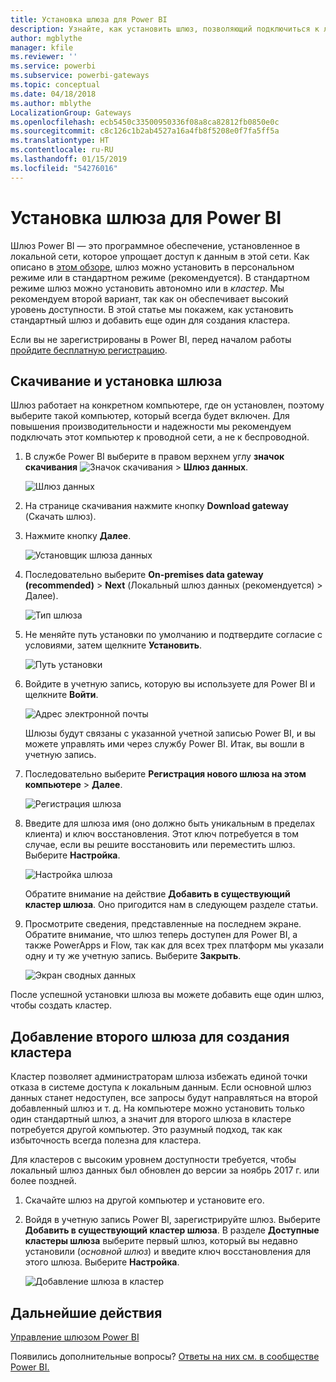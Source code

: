 ```yaml
---
title: Установка шлюза для Power BI
description: Узнайте, как установить шлюз, позволяющий подключиться к локальным источникам данных из Power BI.
author: mgblythe
manager: kfile
ms.reviewer: ''
ms.service: powerbi
ms.subservice: powerbi-gateways
ms.topic: conceptual
ms.date: 04/18/2018
ms.author: mblythe
LocalizationGroup: Gateways
ms.openlocfilehash: ecb5450c33500950336f08a8ca82812fb0850e0c
ms.sourcegitcommit: c8c126c1b2ab4527a16a4fb8f5208e0f7fa5ff5a
ms.translationtype: HT
ms.contentlocale: ru-RU
ms.lasthandoff: 01/15/2019
ms.locfileid: "54276016"
---
```

# <a name="install-a-gateway-for-power-bi"></a>Установка шлюза для Power BI

Шлюз Power BI — это программное обеспечение, установленное в локальной сети, которое упрощает доступ к данным в этой сети. Как описано в [этом обзоре](service-gateway-getting-started.md), шлюз можно установить в персональном режиме или в стандартном режиме (рекомендуется). В стандартном режиме шлюз можно установить автономно или в *кластер*. Мы рекомендуем второй вариант, так как он обеспечивает высокий уровень доступности. В этой статье мы покажем, как установить стандартный шлюз и добавить еще один для создания кластера.

Если вы не зарегистрированы в Power BI, перед началом работы [пройдите бесплатную регистрацию](https://app.powerbi.com/signupredirect?pbi_source=web).


## <a name="download-and-install-a-gateway"></a>Скачивание и установка шлюза

Шлюз работает на конкретном компьютере, где он установлен, поэтому выберите такой компьютер, который всегда будет включен. Для повышения производительности и надежности мы рекомендуем подключать этот компьютер к проводной сети, а не к беспроводной.

1. В службе Power BI выберите в правом верхнем углу **значок скачивания** ![Значок скачивания](media/service-gateway-install/icon-download.png) > **Шлюз данных**.

    ![Шлюз данных](media/service-gateway-install/data-gateway.png)

2. На странице скачивания нажмите кнопку **Download gateway** (Скачать шлюз).

3. Нажмите кнопку **Далее**.     

    ![Установщик шлюза данных](media/service-gateway-install/gateway-installer.png)

4. Последовательно выберите **On-premises data gateway (recommended)** > **Next** (Локальный шлюз данных (рекомендуется) > Далее).

    ![Тип шлюза](media/service-gateway-install/gateway-type.png)

5. Не меняйте путь установки по умолчанию и подтвердите согласие с условиями, затем щелкните **Установить**.

    ![Путь установки](media/service-gateway-install/install-path.png)

6. Войдите в учетную запись, которую вы используете для Power BI и щелкните **Войти**.

    ![Адрес электронной почты](media/service-gateway-install/email-address.png)

    Шлюзы будут связаны с указанной учетной записью Power BI, и вы можете управлять ими через службу Power BI. Итак, вы вошли в учетную запись.

7. Последовательно выберите **Регистрация нового шлюза на этом компьютере** > **Далее**.

    ![Регистрация шлюза](media/service-gateway-install/register-gateway.png)

8. Введите для шлюза имя (оно должно быть уникальным в пределах клиента) и ключ восстановления. Этот ключ потребуется в том случае, если вы решите восстановить или переместить шлюз. Выберите **Настройка**.

    ![Настройка шлюза](media/service-gateway-install/configure-gateway.png)

    Обратите внимание на действие **Добавить в существующий кластер шлюза**. Оно пригодится нам в следующем разделе статьи.

9. Просмотрите сведения, представленные на последнем экране. Обратите внимание, что шлюз теперь доступен для Power BI, а также PowerApps и Flow, так как для всех трех платформ мы указали одну и ту же учетную запись. Выберите **Закрыть**.

    ![Экран сводных данных](media/service-gateway-install/summary-screen.png)

После успешной установки шлюза вы можете добавить еще один шлюз, чтобы создать кластер.


## <a name="add-another-gateway-to-create-a-cluster"></a>Добавление второго шлюза для создания кластера

Кластер позволяет администраторам шлюза избежать единой точки отказа в системе доступа к локальным данным. Если основной шлюз данных станет недоступен, все запросы будут направляться на второй добавленный шлюз и т. д. На компьютере можно установить только один стандартный шлюз, а значит для второго шлюза в кластере потребуется другой компьютер. Это разумный подход, так как избыточность всегда полезна для кластера.

Для кластеров с высоким уровнем доступности требуется, чтобы локальный шлюз данных был обновлен до версии за ноябрь 2017 г. или более поздней.

1. Скачайте шлюз на другой компьютер и установите его.

2. Войдя в учетную запись Power BI, зарегистрируйте шлюз. Выберите **Добавить в существующий кластер шлюза**. В разделе **Доступные кластеры шлюза** выберите первый шлюз, который вы недавно установили (*основной шлюз*) и введите ключ восстановления для этого шлюза. Выберите **Настройка**.

    ![Добавление шлюза в кластер](media/service-gateway-install/add-cluster.png)


## <a name="next-steps"></a>Дальнейшие действия

[Управление шлюзом Power BI](service-gateway-manage.md)

Появились дополнительные вопросы? [Ответы на них см. в сообществе Power BI.](http://community.powerbi.com/)